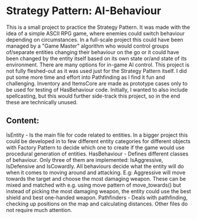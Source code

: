 # Strategy Pattern: AI-Behaviour
This is a small project to practice the Strategy Pattern.
It was made with the idea of a simple ASCII RPG game, where enemies could switch behaviour depending on circumstances.
In a full-scale project this could have been managed by a "Game Master" algorithm who would control groups of/separate entities changing their behaviour on the go or it could have been changed by the entity itself based on its own state or/and state of its environment. There are many options for in-game AI control.
This project is not fully fleshed-out as it was used just for the Strategy Pattern itself. I did put some more time and effort into Pathfinding as I find it fun and challenging.
Inventory and ItemsCore are made as prototype cases only to be used for testing of HasBehaviour code. Initially, I wanted to also include spellcasting, but this would further side-track this project, so in the end these are technically unused.

## Content:
IsEntity - Is the main file for code related to entities. In a bigger project this could be developed in to few different entity categories for different objects with Factory Pattern to decide which one to create if the game would use procedural generation of entities.
HasBehaviour - Defines different classes of behaviour. Only three of them are implemented: IsAggressive, IsDefensive and IsCowardly. All behaviours decide what the entity will do when it comes to moving around and attacking. E.g: Aggressive will move towards the target and choose the most damaging weapon. These can be mixed and matched with e.g. using move pattern of move_towards() but instead of picking the most damaging weapon, the entity could use the best shield and best one-handed weapon. 
Pathfinders - Deals with pathfinding, checking up positions on the map and calculating distances.
Other files do not require much attention.
